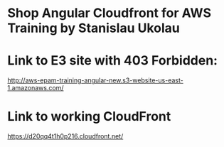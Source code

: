 # Shop Angular Cloudfront for AWS Training by Stanislau Ukolau

# Link to E3 site with 403 Forbidden:

http://aws-epam-training-angular-new.s3-website-us-east-1.amazonaws.com/

# Link to working CloudFront

https://d20qq4t1h0p216.cloudfront.net/
